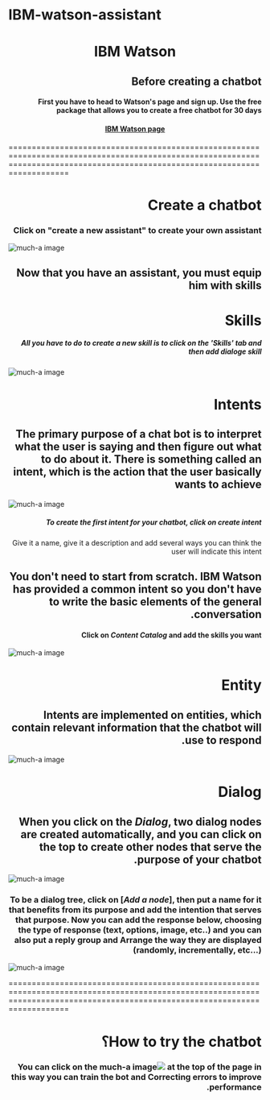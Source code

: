 # IBM-watson-assistant
# <p align="center"> IBM Watson</p>

## <div dir="rtl">Before creating a chatbot</div> 
#### <div dir="rtl"> First you have to head to Watson's page and sign up. Use the free package that allows you to create a free chatbot for 30 days</div>
#### <p align="center"> [IBM Watson page](https://www.ibm.com/cloud/watson-assistant/)</p>
===============================================================================================================================================================================
# <div dir="rtl">Create a chatbot</div> 

### <div dir="rtl">Click on "create a new assistant" to create your own assistant</div>
![much-a image](https://cloud.ibm.com/docs-content/v1/content/59ba62f924e3ea418436f195eaf966e3abf487e3/assistant/images/gs-create-assistant-done.png) 
## <div dir="rtl">Now that you have an assistant, you must equip him with skills</div>

# <div dir="rtl">Skills</div>

##### <div dir="rtl"> All you have to do to create a new skill is to click on the 'Skills' tab and then *add dialoge skill*</div>
![much-a image](https://help.brightpattern.com/images/3/35/Skills-View-API-53.PNG)




# <div dir="rtl">Intents</div>

## <div dir="rtl">The primary purpose of a chat bot is to interpret what the user is saying and then figure out what to do about it. There is something called an intent, which is the action that the user basically wants to achieve</div>
![much-a image](https://cloud.ibm.com/docs-content/v1/content/59ba62f924e3ea418436f195eaf966e3abf487e3/assistant/images/gs-intents-page.png)
##### <div dir="rtl">To create the first intent for your chatbot, click on *create intent*</div>
<div dir="rtl"> Give it a name, give it a description and add several ways you can think the user will indicate this intent</div>


## <div dir="rtl">You don't need to start from scratch. IBM Watson has provided a common intent so you don't have to write the basic elements of the general conversation.</div>
#### <div dir="rtl">Click on *Content Catalog* and add the skills you want</div>
![much-a image](https://cloud.ibm.com/docs-content/v1/content/5c1b97d453d5af69d9a584a7d688a76333a13c1c/assistant/images/catalog-overview.png)




# <div dir="rtl">Entity</div>

## <div dir="rtl">Intents are implemented on entities, which contain relevant information that the chatbot will use to respond.</div>
![much-a image](https://cloud.ibm.com/docs-content/v1/content/5c1b97d453d5af69d9a584a7d688a76333a13c1c/assistant/images/entities-synonyms-added.png)



# <div dir="rtl">Dialog</div>

## <div dir="rtl"> When you click on the *Dialog*, two dialog nodes are created automatically, and you can click on the top to create other nodes that serve the purpose of your chatbot.</div>
![much-a image](https://cloud.ibm.com/docs-content/v1/content/5c1b97d453d5af69d9a584a7d688a76333a13c1c/assistant/images/gs-new-dialog.png)
### <div dir="rtl">To be a dialog tree, click on [*Add a node*], then put a name for it that benefits from its purpose and add the intention that serves that purpose. Now you can add the response below, choosing the type of response (text, options, image, etc..) and you can also put a reply group and Arrange the way they are displayed (randomly, incrementally, etc...)</div>
![much-a image](https://cloud.ibm.com/docs-content/v1/content/5c1b97d453d5af69d9a584a7d688a76333a13c1c/assistant/images/gs-edit-welcome-node.png)


===============================================================================================================================================================================


# <div dir="rtl">How to try the chatbot؟ </div>
### <div dir="rtl"> You can click on the ![much-a image](https://cloud.ibm.com/docs-content/v1/content/5c1b97d453d5af69d9a584a7d688a76333a13c1c/assistant/images/try-it.png) at the top of the page in this way you can train the bot and Correcting errors to improve performance.</div>



